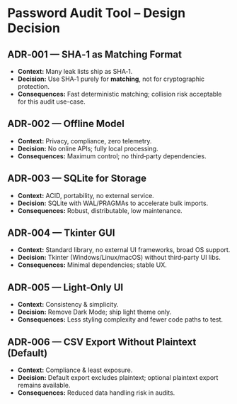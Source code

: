 # Password Audit Tool – Design Decision

## ADR‑001 — SHA‑1 as Matching Format
- **Context:** Many leak lists ship as SHA‑1.  
- **Decision:** Use SHA‑1 purely for **matching**, not for cryptographic protection.  
- **Consequences:** Fast deterministic matching; collision risk acceptable for this audit use-case.

## ADR‑002 — Offline Model
- **Context:** Privacy, compliance, zero telemetry.  
- **Decision:** No online APIs; fully local processing.  
- **Consequences:** Maximum control; no third‑party dependencies.

## ADR‑003 — SQLite for Storage
- **Context:** ACID, portability, no external service.  
- **Decision:** SQLite with WAL/PRAGMAs to accelerate bulk imports.  
- **Consequences:** Robust, distributable, low maintenance.

## ADR‑004 — Tkinter GUI
- **Context:** Standard library, no external UI frameworks, broad OS support.  
- **Decision:** Tkinter (Windows/Linux/macOS) without third‑party UI libs.  
- **Consequences:** Minimal dependencies; stable UX.

## ADR‑005 — Light‑Only UI
- **Context:** Consistency & simplicity.  
- **Decision:** Remove Dark Mode; ship light theme only.  
- **Consequences:** Less styling complexity and fewer code paths to test.

## ADR‑006 — CSV Export Without Plaintext (Default)
- **Context:** Compliance & least exposure.  
- **Decision:** Default export excludes plaintext; optional plaintext export remains available.  
- **Consequences:** Reduced data handling risk in audits.
